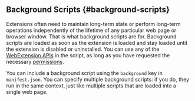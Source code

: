 ## Background Scripts {#background-scripts}

Extensions often need to maintain long-term state or perform long-term operations independently of the lifetime of any particular web page or browser window. That is what background scripts are for. Background scripts are loaded as soon as the extension is loaded and stay loaded until the extension is disabled or uninstalled. You can use any of the [WebExtension APIs](https://developer.mozilla.org/en-US/Add-ons/WebExtensions/API) in the script, as long as you have requested the necessary [permissions](https://developer.mozilla.org/en-US/docs/Mozilla/Add-ons/WebExtensions/manifest.json/permissions).

You can include a background script using the `background` key in `manifest.json`. You can specify multiple background scripts: if you do, they run in the same context, just like multiple scripts that are loaded into a single web page.